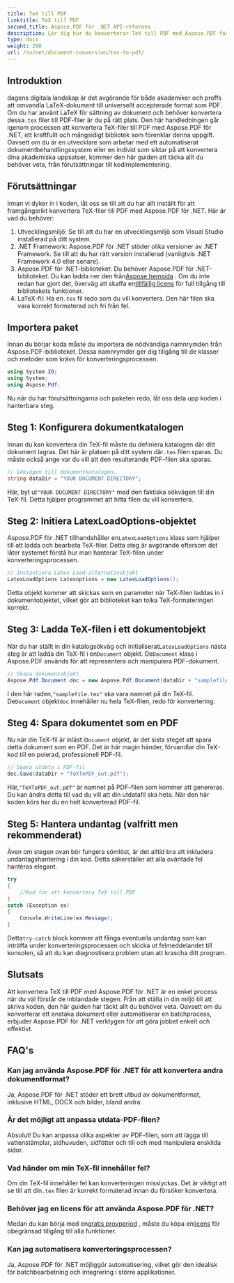 ```yaml
---
title: TeX till PDF
linktitle: TeX till PDF
second_title: Aspose.PDF för .NET API-referens
description: Lär dig hur du konverterar TeX till PDF med Aspose.PDF för .NET med denna detaljerade, steg-för-steg-guide. Perfekt för utvecklare och dokumentproffs.
type: docs
weight: 290
url: /sv/net/document-conversion/tex-to-pdf/
---
```

## Introduktion

 dagens digitala landskap är det avgörande för både akademiker och proffs att omvandla LaTeX-dokument till universellt accepterade format som PDF. Om du har använt LaTeX för sättning av dokument och behöver konvertera dessa`.tex` filer till PDF-filer är du på rätt plats. Den här handledningen går igenom processen att konvertera TeX-filer till PDF med Aspose.PDF för .NET, ett kraftfullt och mångsidigt bibliotek som förenklar denna uppgift. Oavsett om du är en utvecklare som arbetar med ett automatiserat dokumentbehandlingssystem eller en individ som siktar på att konvertera dina akademiska uppsatser, kommer den här guiden att täcka allt du behöver veta, från förutsättningar till kodimplementering.

## Förutsättningar

Innan vi dyker in i koden, låt oss se till att du har allt inställt för att framgångsrikt konvertera TeX-filer till PDF med Aspose.PDF för .NET. Här är vad du behöver:

1. Utvecklingsmiljö: Se till att du har en utvecklingsmiljö som Visual Studio installerad på ditt system.
2. .NET Framework: Aspose.PDF för .NET stöder olika versioner av .NET Framework. Se till att du har rätt version installerad (vanligtvis .NET Framework 4.0 eller senare).
3.  Aspose.PDF för .NET-biblioteket: Du behöver Aspose.PDF för .NET-biblioteket. Du kan ladda ner den från[Aspose hemsida](https://releases.aspose.com/pdf/net/) . Om du inte redan har gjort det, överväg att skaffa en[tillfällig licens](https://purchase.aspose.com/temporary-license/) för full tillgång till bibliotekets funktioner.
4.  LaTeX-fil: Ha en`.tex` fil redo som du vill konvertera. Den här filen ska vara korrekt formaterad och fri från fel.

## Importera paket

Innan du börjar koda måste du importera de nödvändiga namnrymden från Aspose.PDF-biblioteket. Dessa namnrymder ger dig tillgång till de klasser och metoder som krävs för konverteringsprocessen.

```csharp
using System.IO;
using System;
using Aspose.Pdf;
```

Nu när du har förutsättningarna och paketen redo, låt oss dela upp koden i hanterbara steg.

## Steg 1: Konfigurera dokumentkatalogen

Innan du kan konvertera din TeX-fil måste du definiera katalogen där ditt dokument lagras. Det här är platsen på ditt system där`.tex` filen sparas. Du måste också ange var du vill att den resulterande PDF-filen ska sparas.

```csharp
// Sökvägen till dokumentkatalogen.
string dataDir = "YOUR DOCUMENT DIRECTORY";
```

 Här, byt ut`"YOUR DOCUMENT DIRECTORY"` med den faktiska sökvägen till din TeX-fil. Detta hjälper programmet att hitta filen du vill konvertera.

## Steg 2: Initiera LatexLoadOptions-objektet

 Aspose.PDF för .NET tillhandahåller en`LatexLoadOptions` klass som hjälper till att ladda och bearbeta TeX-filer. Detta steg är avgörande eftersom det låter systemet förstå hur man hanterar TeX-filen under konverteringsprocessen.

```csharp
// Instantiera Latex Load-alternativobjekt
LatexLoadOptions Latexoptions = new LatexLoadOptions();
```

Detta objekt kommer att skickas som en parameter när TeX-filen laddas in i dokumentobjektet, vilket gör att biblioteket kan tolka TeX-formateringen korrekt.

## Steg 3: Ladda TeX-filen i ett dokumentobjekt

 När du har ställt in din katalogsökväg och initialiserat`LatexLoadOptions` nästa steg är att ladda din TeX-fil i en`Document` objekt. De`Document` klass i Aspose.PDF används för att representera och manipulera PDF-dokument. 

```csharp
// Skapa dokumentobjekt
Aspose.Pdf.Document doc = new Aspose.Pdf.Document(dataDir + "samplefile.tex", Latexoptions);
```

 I den här raden,`"samplefile.tex"` ska vara namnet på din TeX-fil. De`Document` objekt`doc` innehåller nu hela TeX-filen, redo för konvertering.

## Steg 4: Spara dokumentet som en PDF

 Nu när din TeX-fil är inläst i`Document` objekt, är det sista steget att spara detta dokument som en PDF. Det är här magin händer, förvandlar din TeX-kod till en polerad, professionell PDF-fil.

```csharp
// Spara utdata i PDF-fil
doc.Save(dataDir + "TeXToPDF_out.pdf");
```

 Här,`"TeXToPDF_out.pdf"` är namnet på PDF-filen som kommer att genereras. Du kan ändra detta till vad du vill att din utdatafil ska heta. När den här koden körs har du en helt konverterad PDF-fil.

## Steg 5: Hantera undantag (valfritt men rekommenderat)

Även om stegen ovan bör fungera sömlöst, är det alltid bra att inkludera undantagshantering i din kod. Detta säkerställer att alla oväntade fel hanteras elegant.

```csharp
try
{
    //Kod för att konvertera TeX till PDF
}
catch (Exception ex)
{
    Console.WriteLine(ex.Message);
}
```

 Detta`try-catch` block kommer att fånga eventuella undantag som kan inträffa under konverteringsprocessen och skicka ut felmeddelandet till konsolen, så att du kan diagnostisera problem utan att krascha ditt program.

## Slutsats

Att konvertera TeX till PDF med Aspose.PDF för .NET är en enkel process när du väl förstår de inblandade stegen. Från att ställa in din miljö till att skriva koden, den här guiden har täckt allt du behöver veta. Oavsett om du konverterar ett enstaka dokument eller automatiserar en batchprocess, erbjuder Aspose.PDF för .NET verktygen för att göra jobbet enkelt och effektivt.

## FAQ's

### Kan jag använda Aspose.PDF för .NET för att konvertera andra dokumentformat?
Ja, Aspose.PDF för .NET stöder ett brett utbud av dokumentformat, inklusive HTML, DOCX och bilder, bland andra.

### Är det möjligt att anpassa utdata-PDF-filen?
Absolut! Du kan anpassa olika aspekter av PDF-filen, som att lägga till vattenstämplar, sidhuvuden, sidfötter och till och med manipulera enskilda sidor.

### Vad händer om min TeX-fil innehåller fel?
 Om din TeX-fil innehåller fel kan konverteringen misslyckas. Det är viktigt att se till att din`.tex` filen är korrekt formaterad innan du försöker konvertera.

### Behöver jag en licens för att använda Aspose.PDF för .NET?
 Medan du kan börja med en[gratis provperiod](https://releases.aspose.com/) , måste du köpa en[licens](https://purchase.aspose.com/buy) för obegränsad tillgång till alla funktioner.

### Kan jag automatisera konverteringsprocessen?
Ja, Aspose.PDF för .NET möjliggör automatisering, vilket gör den idealisk för batchbearbetning och integrering i större applikationer.